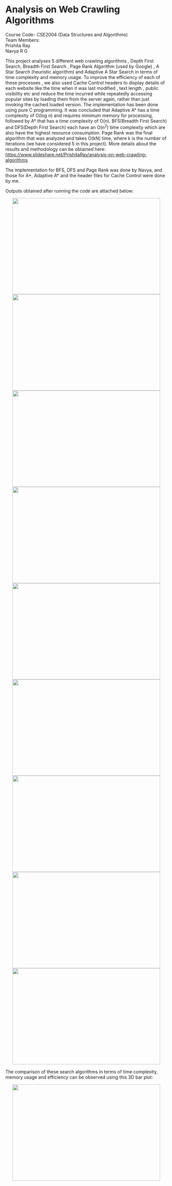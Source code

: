 # Analysis on Web Crawling Algorithms

Course Code- CSE2004 (Data Structures and Algorithms)  
Team Members:  
Prishita Ray  
Navya R G

This project analyses 5 different web crawling algorithms , Depth First Search, Breadth First Search , Page Rank Algorithm (used by Google) , A Star Search (heuristic algorithm) and Adaptive A Star Search in terms of time complexity and memory usage. To improve the efficiency of each of these processes , we also used Cache Control headers to display details of each website like the time when it was last modified , text length , public visibility etc and reduce the time incurred while repeatedly accessing popular sites by loading them from the server again, rather than just invoking the cached loaded version. The implementation has been done using pure C programming. It was concluded that Adaptive A* has a time complexity of O(log n) and requires minimum memory for processing, followed by A* that has a time complexity of O(n). BFS(Breadth First Search) and DFS(Depth First Search) each have an O(n<sup>2</sup>) time complexity which are also have the highest resource consumption. Page Rank was the final algorithm that was analyzed and takes O(kN) time, where k is the number of iterations (we have considered 5 in this project). More details about the results and methodology can be obtained here: https://www.slideshare.net/PrishitaRay/analysis-on-web-crawling-algorithms  

The implementation for BFS, DFS and Page Rank was done by Navya, and those for A*, Adaptive A* and the header files for Cache Control were done by me.  

Outputs obtained after running the code are attached below:  

<p align="center">
  <img width="460" height="300" src="https://github.com/PRISHIta123/web_crawlers/blob/master/dsa1.JPG">
  <img width="460" height="300" src="https://github.com/PRISHIta123/web_crawlers/blob/master/dsa2.JPG">
  <img width="460" height="300" src="https://github.com/PRISHIta123/web_crawlers/blob/master/dsa3.JPG">
  <img width="460" height="300" src="https://github.com/PRISHIta123/web_crawlers/blob/master/dsa4.JPG">
  <img width="460" height="300" src="https://github.com/PRISHIta123/web_crawlers/blob/master/dsa5.JPG">
  <img width="460" height="300" src="https://github.com/PRISHIta123/web_crawlers/blob/master/dsa6.JPG">
  <img width="460" height="300" src="https://github.com/PRISHIta123/web_crawlers/blob/master/dsa7.JPG">
  <img width="460" height="300" src="https://github.com/PRISHIta123/web_crawlers/blob/master/dsa8.JPG">
  <img width="460" height="300" src="https://github.com/PRISHIta123/web_crawlers/blob/master/dsa9.JPG">
</p>

The comparison of these search algorithms in terms of time complexity, memory usage and efficiency can be observed using this 3D bar plot:  
<p align="center">
  <img width="460" height="300" src="https://github.com/PRISHIta123/web_crawlers/blob/master/SAC.JPG">
</p>
